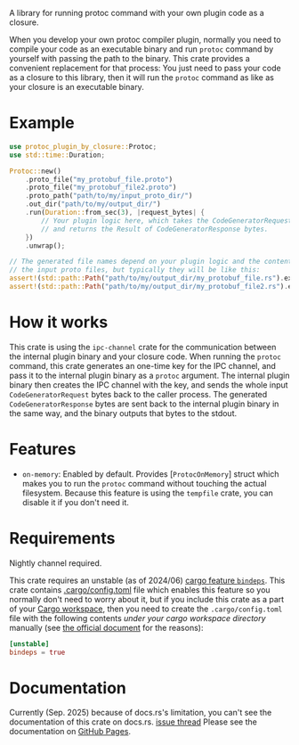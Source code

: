 A library for running protoc command with your own plugin code as a closure.

When you develop your own protoc compiler plugin, normally you need to compile your code as an executable binary and run `protoc` command by yourself with passing the path to the binary.
This crate provides a convenient replacement for that process: You just need to pass your code as a closure to this library, then it will run the `protoc` command as like as your closure is an executable binary.

# Example

```rust
use protoc_plugin_by_closure::Protoc;
use std::time::Duration;

Protoc::new()
    .proto_file("my_protobuf_file.proto")
    .proto_file("my_protobuf_file2.proto")
    .proto_path("path/to/my/input_proto_dir/")
    .out_dir("path/to/my/output_dir/")
    .run(Duration::from_sec(3), |request_bytes| {
        // Your plugin logic here, which takes the CodeGeneratorRequest bytes
        // and returns the Result of CodeGeneratorResponse bytes.
    })
    .unwrap();

// The generated file names depend on your plugin logic and the contents of
// the input proto files, but typically they will be like this:
assert!(std::path::Path("path/to/my/output_dir/my_protobuf_file.rs").exists());
assert!(std::path::Path("path/to/my/output_dir/my_protobuf_file2.rs").exists());
```

# How it works

This crate is using the `ipc-channel` crate for the communication between the internal plugin binary and your closure code.
When running the `protoc` command, this crate generates an one-time key for the IPC channel, and pass it to the internal plugin binary as a `protoc` argument.
The internal plugin binary then creates the IPC channel with the key, and sends the whole input `CodeGeneratorRequest` bytes back to the caller process.
The generated `CodeGeneratorResponse` bytes are sent back to the internal plugin binary in the same way, and the binary outputs that bytes to the stdout.

# Features

- `on-memory`: Enabled by default.
Provides [`ProtocOnMemory`] struct which makes you to run the `protoc` command without touching the actual filesystem. Because this feature is using the `tempfile` crate, you can disable it if you don't need it.

# Requirements

Nightly channel required.

This crate requires an unstable (as of 2024/06) [cargo feature `bindeps`](https://rust-lang.github.io/rfcs/3028-cargo-binary-dependencies.html).
This crate contains [.cargo/config.toml](.cargo/config.toml) file which enables this feature so you normally don't need to worry about it, but if you include this crate as a part of
your [Cargo workspace](https://doc.rust-lang.org/book/ch14-03-cargo-workspaces.html), then you need to create the `.cargo/config.toml` file with the following contents *under your cargo workspace directory* manually (see [the official document](https://doc.rust-lang.org/cargo/reference/config.html) for the reasons):

```toml
[unstable]
bindeps = true
```

# Documentation
Currently (Sep. 2025) because of docs.rs's limitation, you can't see the documentation of this crate on docs.rs. [issue thread](https://github.com/rust-lang/docs.rs/issues/2710)
Please see the documentation on [GitHub Pages](https://wada314.github.io/protoc-plugin-by-closure/protoc_plugin_by_closure/index.html).

